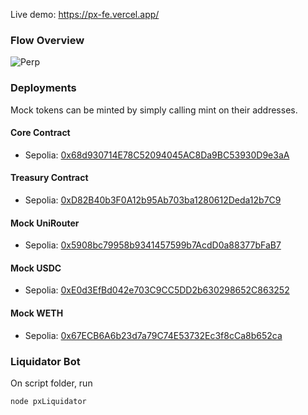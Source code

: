 Live demo: https://px-fe.vercel.app/

### Flow Overview

![Perp](https://user-images.githubusercontent.com/26146738/228555549-fae16a0c-b178-43f3-9ea8-67f597ee746f.png)

### Deployments

Mock tokens can be minted by simply calling mint on their addresses.

#### Core Contract
- Sepolia: [0x68d930714E78C52094045AC8Da9BC53930D9e3aA](https://sepolia.etherscan.io/address/0x68d930714E78C52094045AC8Da9BC53930D9e3aA#code)

#### Treasury Contract
- Sepolia: [0xD82B40b3F0A12b95Ab703ba1280612Deda12b7C9](https://sepolia.etherscan.io/address/0xD82B40b3F0A12b95Ab703ba1280612Deda12b7C9#code)

#### Mock UniRouter
- Sepolia: [0x5908bc79958b9341457599b7AcdD0a88377bFaB7](https://sepolia.etherscan.io/address/0x5908bc79958b9341457599b7AcdD0a88377bFaB7#code)

#### Mock USDC
- Sepolia: [0xE0d3EfBd042e703C9CC5DD2b630298652C863252](https://sepolia.etherscan.io/address/0xE0d3EfBd042e703C9CC5DD2b630298652C863252#code)

#### Mock WETH
- Sepolia: [0x67ECB6A6b23d7a79C74E53732Ec3f8cCa8b652ca](https://sepolia.etherscan.io/address/0x67ECB6A6b23d7a79C74E53732Ec3f8cCa8b652ca#code)

### Liquidator Bot

On script folder, run

```
node pxLiquidator
```